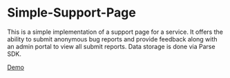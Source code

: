 Simple-Support-Page
===================

This is a simple implementation of a support page for a service. It offers the ability to submit anonymous bug reports and provide feedback along with an admin portal to view all submit reports. Data storage is done via Parse SDK. 

<a href="http://davidk107.github.io/Simple-Support-Page/">Demo</a>

